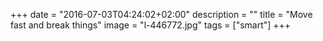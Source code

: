 +++
date = "2016-07-03T04:24:02+02:00"
description = ""
title = "Move fast and break things"
image = "l-446772.jpg"
tags = ["smart"]
+++

